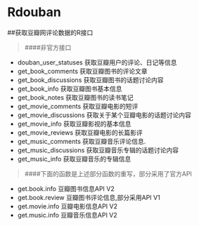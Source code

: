Rdouban
=======
##获取豆瓣网评论数据的R接口
> ####非官方接口
* douban_user_statuses  获取豆瓣用户的评论、日记等信息
* get_book_comments	获取豆瓣图书的评论文章
* get_book_discussions	获取豆瓣图书的话题讨论内容
* get_book_info	获取豆瓣图书基本信息
* get_book_notes	获取豆瓣图书的读书笔记
* get_movie_comments	获取豆瓣电影的短评
* get_movie_discussions	获取关于某个豆瓣电影的话题讨论内容
* get_movie_info	获取豆瓣影视的基本信息
* get_movie_reviews	获取豆瓣电影的长篇影评
* get_music_comments	获取豆瓣音乐评论信息.
* get_music_discussions	获取豆瓣音乐专辑的话题讨论内容
* get_music_info	获取豆瓣音乐的专辑信息

> ####下面的函数是上述部分函数的重写，部分采用了官方API
* get.book.info  豆瓣图书信息API V2
* get.book.review  豆瓣图书评论信息,部分采用API V1
* get.movie.info  豆瓣电影信息API V2
* get.music.info  豆瓣音乐信息API V2
